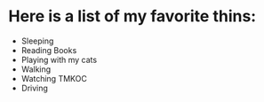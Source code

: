 # Here is a list of my favorite thins:
- Sleeping
- Reading Books
- Playing with my cats
- Walking
- Watching TMKOC
- Driving
